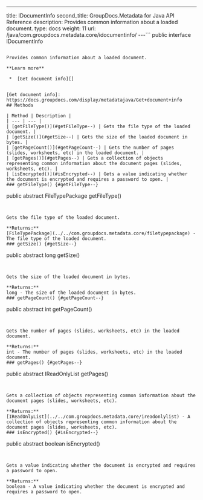 ---
title: IDocumentInfo
second_title: GroupDocs.Metadata for Java API Reference
description: Provides common information about a loaded document.
type: docs
weight: 11
url: /java/com.groupdocs.metadata.core/idocumentinfo/
---```
public interface IDocumentInfo
```

Provides common information about a loaded document.

**Learn more**

 *  [Get document info][]


[Get document info]: https://docs.groupdocs.com/display/metadatajava/Get+document+info
## Methods

| Method | Description |
| --- | --- |
| [getFileType()](#getFileType--) | Gets the file type of the loaded document. |
| [getSize()](#getSize--) | Gets the size of the loaded document in bytes. |
| [getPageCount()](#getPageCount--) | Gets the number of pages (slides, worksheets, etc) in the loaded document. |
| [getPages()](#getPages--) | Gets a collection of objects representing common information about the document pages (slides, worksheets, etc). |
| [isEncrypted()](#isEncrypted--) | Gets a value indicating whether the document is encrypted and requires a password to open. |
### getFileType() {#getFileType--}
```
public abstract FileTypePackage getFileType()
```


Gets the file type of the loaded document.

**Returns:**
[FileTypePackage](../../com.groupdocs.metadata.core/filetypepackage) - The file type of the loaded document.
### getSize() {#getSize--}
```
public abstract long getSize()
```


Gets the size of the loaded document in bytes.

**Returns:**
long - The size of the loaded document in bytes.
### getPageCount() {#getPageCount--}
```
public abstract int getPageCount()
```


Gets the number of pages (slides, worksheets, etc) in the loaded document.

**Returns:**
int - The number of pages (slides, worksheets, etc) in the loaded document.
### getPages() {#getPages--}
```
public abstract IReadOnlyList<PageInfo> getPages()
```


Gets a collection of objects representing common information about the document pages (slides, worksheets, etc).

**Returns:**
[IReadOnlyList](../../com.groupdocs.metadata.core/ireadonlylist) - A collection of objects representing common information about the document pages (slides, worksheets, etc).
### isEncrypted() {#isEncrypted--}
```
public abstract boolean isEncrypted()
```


Gets a value indicating whether the document is encrypted and requires a password to open.

**Returns:**
boolean - A value indicating whether the document is encrypted and requires a password to open.
